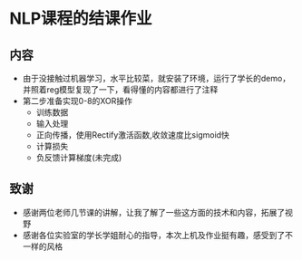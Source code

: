 # NLP课程的结课作业

## 内容
+ 由于没接触过机器学习，水平比较菜，就安装了环境，运行了学长的demo，并照着reg模型复现了一下，看得懂的内容都进行了注释
+ 第二步准备实现0-8的XOR操作
    + 训练数据
    + 输入处理
    + 正向传播，使用Rectify激活函数,收敛速度比sigmoid快
    + 计算损失
    + 负反馈计算梯度(未完成)



## 致谢
+ 感谢两位老师几节课的讲解，让我了解了一些这方面的技术和内容，拓展了视野
+ 感谢各位实验室的学长学姐耐心的指导，本次上机及作业挺有趣，感受到了不一样的风格
